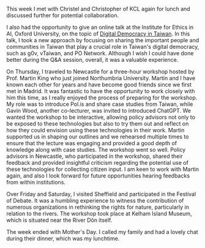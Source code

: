 This week I met with Christel and Christopher of KCL again for lunch and discussed further for potential collaboration.

I also had the opportunity to give an online talk at the Institute for Ethics in AI, Oxford University, on the topic of [Digital Democracy in Taiwan](https://www.oxford-aiethics.ox.ac.uk/ethics-ai-lunchtime-research-seminars-digital-democracy-taiwan). In this talk, I took a new approach by focusing on sharing the important people and communities in Taiwan that play a crucial role in Taiwan's digital democracy, such as g0v, vTaiwan, and PO Network. Although I wish I could have done better during the Q&A session, overall, it was a valuable experience.

On Thursday, I traveled to Newcastle for a three-hour workshop hosted by Prof. Martin King who just joined Northumbria University. Martin and I have known each other for years and have become good friends since we first met in Madrid. It was fantastic to have the opportunity to work closely with him this time, as I really enjoyed the process of preparing for the workshop. My role was to introduce Pol.is and share case studies from Taiwan, while Gavin Wood, another co-lecturer, was invited to introduced ChatGPT. We wanted the workshop to be interactive, allowing policy advisors not only to be exposed to these technologies but also to try them out and reflect on how they could envision using these technologies in their work. Martin supported us in shaping our outlines and we rehearsed multiple times to ensure that the lecture was engaging and provided a good depth of knowledge along with case studies. The workshop went so well. Policy advisors in Newcastle, who participated in the workshop, shared their feedback and provided insightful criticism regarding the potential use of these technologies for collecting citizen input. I am keen to work with Martin again, and also I look forward for future opportunities hearing feedbacks from within institutions.

Over Friday and Saturday, I visited Sheffield and participated in the Festival of Debate. It was a humbling experience to witness the contribution of numerous organizations in rethinking the rights for nature, particularly in relation to the rivers. The workshop took place at Kelham Island Museum, which is situated near the River Dôn itself.

The week ended with Mother's Day. I called my family and had a lovely chat during their dinner, which was my lunchtime.